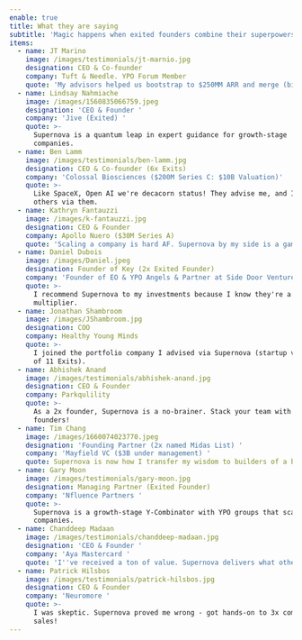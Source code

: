 ```yaml
---
enable: true
title: What they are saying
subtitle: 'Magic happens when exited founders combine their superpowers. '
items:
  - name: JT Marino
    image: /images/testimonials/jt-marnio.jpg
    designation: CEO & Co-founder
    company: Tuft & Needle. YPO Forum Member
    quote: 'My advisors helped us bootstrap to $250MM ARR and merge (big exit). '
  - name: Lindsay Nahmiache
    image: /images/1560835066759.jpeg
    designation: 'CEO & Founder '
    company: 'Jive (Exited) '
    quote: >-
      Supernova is a quantum leap in expert guidance for growth-stage
      companies. 
  - name: Ben Lamm
    image: /images/testimonials/ben-lamm.jpg
    designation: CEO & Co-founder (6x Exits)
    company: 'Colossal Biosciences ($200M Series C: $10B Valuation)'
    quote: >-
      Like SpaceX, Open AI we're decacorn status! They advise me, and I help
      others via them.
  - name: Kathryn Fantauzzi
    image: /images/k-fantauzzi.jpg
    designation: CEO & Founder
    company: Apollo Nuero ($30M Series A)
    quote: 'Scaling a company is hard AF. Supernova by my side is a game-changer! '
  - name: Daniel Dubois
    image: /images/Daniel.jpeg
    designation: Founder of Key (2x Exited Founder)
    company: 'Founder of EO & YPO Angels & Partner at Side Door Ventures ($100M Fund) '
    quote: >-
      I recommend Supernova to my investments because I know they're a force
      multiplier.
  - name: Jonathan Shambroom
    image: /images/JShambroom.jpg
    designation: COO
    company: Healthy Young Minds
    quote: >-
      I joined the portfolio company I advised via Supernova (startup veteran: 9
      of 11 Exits). 
  - name: Abhishek Anand
    image: /images/testimonials/abhishek-anand.jpg
    designation: CEO & Founder
    company: Parkqulility
    quote: >-
      As a 2x founder, Supernova is a no-brainer. Stack your team with exited
      founders! 
  - name: Tim Chang
    image: /images/1660074023770.jpeg
    designation: 'Founding Partner (2x named Midas List) '
    company: 'Mayfield VC ($3B under management) '
    quote: Supernova is now how I transfer my wisdom to builders of a better world.
  - name: Gary Moon
    image: /images/testimonials/gary-moon.jpg
    designation: Managing Partner (Exited Founder)
    company: 'Nfluence Partners '
    quote: >-
      Supernova is a growth-stage Y-Combinator with YPO groups that scale
      companies.
  - name: Chanddeep Madaan
    image: /images/testimonials/chanddeep-madaan.jpg
    designation: 'CEO & Founder '
    company: 'Aya Mastercard '
    quote: 'I''ve received a ton of value. Supernova delivers what others advertise. '
  - name: Patrick Hilsbos
    image: /images/testimonials/patrick-hilsbos.jpg
    designation: CEO & Founder
    company: 'Neuromore '
    quote: >-
      I was skeptic. Supernova proved me wrong - got hands-on to 3x company
      sales!
---
```



